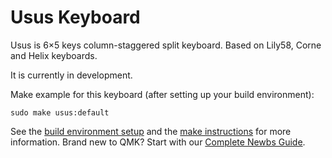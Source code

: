 # Usus Keyboard

Usus is 6×5 keys column-staggered split keyboard. Based on Lily58, Corne and Helix keyboards.

It is currently in development.

Make example for this keyboard (after setting up your build environment):

    sudo make usus:default

See the [build environment setup](https://docs.qmk.fm/#/getting_started_build_tools) and the [make instructions](https://docs.qmk.fm/#/getting_started_make_guide) for more information. Brand new to QMK? Start with our [Complete Newbs Guide](https://docs.qmk.fm/#/newbs).
